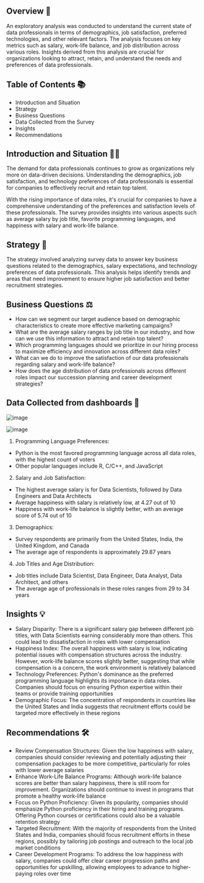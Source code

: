 ## Overview 📖

An exploratory analysis was conducted to understand the current state of data professionals in terms of demographics, job satisfaction, preferred technologies, and other relevant factors. The analysis focuses on key metrics such as salary, work-life balance, and job distribution across various roles. Insights derived from this analysis are crucial for organizations looking to attract, retain, and understand the needs and preferences of data professionals.

## Table of Contents 📚

- Introduction and Situation
- Strategy
- Business Questions
- Data Collected from the Survey
- Insights
- Recommendations

## Introduction and Situation 📝🔎

The demand for data professionals continues to grow as organizations rely more on data-driven decisions. Understanding the demographics, job satisfaction, and technology preferences of data professionals is essential for companies to effectively recruit and retain top talent.

With the rising importance of data roles, it's crucial for companies to have a comprehensive understanding of the preferences and satisfaction levels of these professionals. The survey provides insights into various aspects such as average salary by job title, favorite programming languages, and happiness with salary and work-life balance.

## Strategy 🎯

The strategy involved analyzing survey data to answer key business questions related to the demographics, salary expectations, and technology preferences of data professionals. This analysis helps identify trends and areas that need improvement to ensure higher job satisfaction and better recruitment strategies.

## Business Questions ⚖️

- How can we segment our target audience based on demographic characteristics to create more effective marketing campaigns?
- What are the average salary ranges by job title in our industry, and how can we use this information to attract and retain top talent?
- Which programming languages should we prioritize in our hiring process to maximize efficiency and innovation across different data roles?
- What can we do to improve the satisfaction of our data professionals regarding salary and work-life balance?
- How does the age distribution of data professionals across different roles impact our succession planning and career development strategies?

## Data Collected from dashboards 📑

![image](https://github.com/user-attachments/assets/4d0b3b81-093f-4da2-8bb8-427ca20c2c24)

![image](https://github.com/user-attachments/assets/c383d6b5-5d38-4b69-97b9-d71035da63cb)

1) Programming Language Preferences:

- Python is the most favored programming language across all data roles, with the highest count of voters
- Other popular languages include R, C/C++, and JavaScript

2) Salary and Job Satisfaction:

- The highest average salary is for Data Scientists, followed by Data Engineers and Data Architects
- Average happiness with salary is relatively low, at 4.27 out of 10
- Happiness with work-life balance is slightly better, with an average score of 5.74 out of 10

3) Demographics:

- Survey respondents are primarily from the United States, India, the United Kingdom, and Canada
- The average age of respondents is approximately 29.87 years

4) Job Titles and Age Distribution:

- Job titles include Data Scientist, Data Engineer, Data Analyst, Data Architect, and others
- The average age of professionals in these roles ranges from 29 to 34 years

## Insights 💡

- Salary Disparity: There is a significant salary gap between different job titles, with Data Scientists earning considerably more than others. This could lead to dissatisfaction in roles with lower compensation
- Happiness Index: The overall happiness with salary is low, indicating potential issues with compensation structures across the industry. However, work-life balance scores slightly better, suggesting that while compensation is a concern, the work environment is relatively balanced
- Technology Preferences: Python's dominance as the preferred programming language highlights its importance in data roles. Companies should focus on ensuring Python expertise within their teams or provide training opportunities
- Demographic Focus: The concentration of respondents in countries like the United States and India suggests that recruitment efforts could be targeted more effectively in these regions

## Recommendations 🛠️
- Review Compensation Structures: Given the low happiness with salary, companies should consider reviewing and potentially adjusting their compensation packages to be more competitive, particularly for roles with lower average salaries
- Enhance Work-Life Balance Programs: Although work-life balance scores are better than salary happiness, there is still room for improvement. Organizations should continue to invest in programs that promote a healthy work-life balance
- Focus on Python Proficiency: Given its popularity, companies should emphasize Python proficiency in their hiring and training programs. Offering Python courses or certifications could also be a valuable retention strategy
- Targeted Recruitment: With the majority of respondents from the United States and India, companies should focus recruitment efforts in these regions, possibly by tailoring job postings and outreach to the local job market conditions
- Career Development Programs: To address the low happiness with salary, companies could offer clear career progression paths and opportunities for upskilling, allowing employees to advance to higher-paying roles over time

